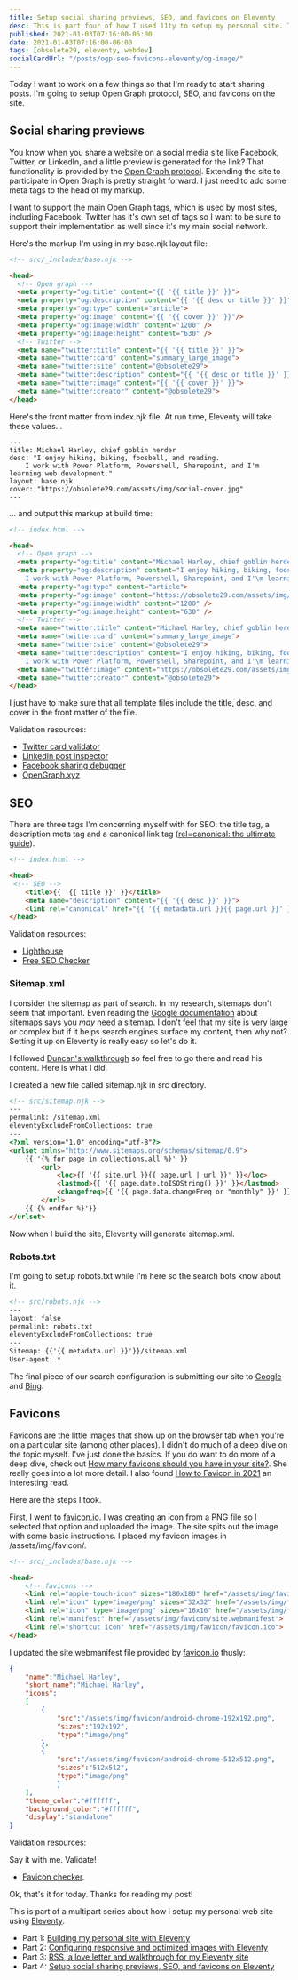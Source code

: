 ```yaml
---
title: Setup social sharing previews, SEO, and favicons on Eleventy
desc: This is part four of how I used 11ty to setup my personal site. This is how I setup open graph protocol, search and favicons.
published: 2021-01-03T07:16:00-06:00
date: 2021-01-03T07:16:00-06:00
tags: [obsolete29, eleventy, webdev]
socialCardUrl: "/posts/ogp-seo-favicons-eleventy/og-image/"
---
```

Today I want to work on a few things so that I'm ready to start sharing posts. I'm going to setup Open Graph protocol, SEO, and favicons on the site.

## Social sharing previews

You know when you share a website on a social media site like Facebook, Twitter, or LinkedIn, and a little preview is generated for the link? That functionality is provided by the [Open Graph protocol](https://ogp.me). Extending the site to participate in Open Graph is pretty straight forward. I just need to add some meta tags to the head of my markup.

I want to support the main Open Graph tags, which is used by most sites, including Facebook. Twitter has it's own set of tags so I want to be sure to support their implementation as well since it's my main social network.

Here's the markup I'm using in my base.njk layout file:

```html
<!-- src/_includes/base.njk -->

<head>
  <!-- Open graph -->
  <meta property="og:title" content="{{ '{{ title }}' }}">
  <meta property="og:description" content="{{ '{{ desc or title }}' }}">
  <meta property="og:type" content="article">
  <meta property="og:image" content="{{ '{{ cover }}' }}"/>
  <meta property="og:image:width" content="1200" />
  <meta property="og:image:height" content="630" />
  <!-- Twitter -->
  <meta name="twitter:title" content="{{ '{{ title }}' }}">
  <meta name="twitter:card" content="summary_large_image">
  <meta name="twitter:site" content="@obsolete29">
  <meta name="twitter:description" content="{{ '{{ desc or title }}' }}">
  <meta name="twitter:image" content="{{ '{{ cover }}' }}">
  <meta name="twitter:creator" content="@obsolete29">
</head>
```

Here's the front matter from index.njk file. At run time, Eleventy will take these values...

```text
---
title: Michael Harley, chief goblin herder
desc: "I enjoy hiking, biking, foosball, and reading. 
    I work with Power Platform, Powershell, Sharepoint, and I'm learning web development."
layout: base.njk
cover: "https://obsolete29.com/assets/img/social-cover.jpg"
---
```

... and output this markup at build time:

```html
<!-- index.html -->

<head>
  <!-- Open graph -->
  <meta property="og:title" content="Michael Harley, chief goblin herder">
  <meta property="og:description" content="I enjoy hiking, biking, foosball, and reading. 
    I work with Power Platform, Powershell, Sharepoint, and I'\m learning web development.">
  <meta property="og:type" content="article">
  <meta property="og:image" content="https://obsolete29.com/assets/img/social-cover.jpg"/>
  <meta property="og:image:width" content="1200" />
  <meta property="og:image:height" content="630" />
  <!-- Twitter -->
  <meta name="twitter:title" content="Michael Harley, chief goblin herder">
  <meta name="twitter:card" content="summary_large_image">
  <meta name="twitter:site" content="@obsolete29">
  <meta name="twitter:description" content="I enjoy hiking, biking, foosball, and reading. 
    I work with Power Platform, Powershell, Sharepoint, and I'\m learning web development.">
  <meta name="twitter:image" content="https://obsolete29.com/assets/img/social-cover.jpg">
  <meta name="twitter:creator" content="@obsolete29">
</head>
```

I just have to make sure that all template files include the title, desc, and cover in the front matter of the file.

Validation resources:

- [Twitter card validator](https://cards-dev.twitter.com/validator)
- [LinkedIn post inspector](https://www.linkedin.com/post-inspector/)
- [Facebook sharing debugger](https://developers.facebook.com/tools/debug/)
- [OpenGraph.xyz](https://www.opengraph.xyz/)

## SEO

There are three tags I'm concerning myself with for SEO: the title tag, a description meta tag and a canonical link tag ([rel=canonical: the ultimate guide](https://yoast.com/rel-canonical/)).

```html
<!-- index.html -->

<head>
 <!-- SEO -->
    <title>{{ '{{ title }}' }}</title>
    <meta name="description" content="{{ '{{ desc }}' }}">
    <link rel="canonical" href="{{ '{{ metadata.url }}{{ page.url }}' }}">
</head>
```

Validation resources:

- [Lighthouse](https://web.dev)
- [Free SEO Checker](https://www.seobility.net/en/seocheck/)

### Sitemap.xml

I consider the sitemap as part of search. In my research, sitemaps don't seem that important. Even reading the [Google documentation](https://developers.google.com/search/docs/advanced/sitemaps/overview) about sitemaps says you *may* need a sitemap. I don't feel that my site is very large or complex but if it helps search engines surface my content, then why not? Setting it up on Eleventy is really easy so let's do it.

I followed [Duncan's walkthrough](https://www.belter.io/eleventy-sitemap/) so feel free to go there and read his content. Here is what I did.

I created a new file called sitemap.njk in src directory.

```html
<!-- src/sitemap.njk -->
---
permalink: /sitemap.xml
eleventyExcludeFromCollections: true
---
<?xml version="1.0" encoding="utf-8"?>
<urlset xmlns="http://www.sitemaps.org/schemas/sitemap/0.9">
    {{ '{% for page in collections.all %}' }}
        <url>
            <loc>{{ '{{ site.url }}{{ page.url | url }}' }}</loc>
            <lastmod>{{ '{{ page.date.toISOString() }}' }}</lastmod>
            <changefreq>{{ '{{ page.data.changeFreq or "monthly" }}' }}</changefreq>
        </url>
    {{'{% endfor %}'}}
</urlset>
```

Now when I build the site, Eleventy will generate sitemap.xml.

### Robots.txt

I'm going to setup robots.txt while I'm here so the search bots know about it.

```html
<!-- src/robots.njk -->
---
layout: false
permalink: robots.txt
eleventyExcludeFromCollections: true
---
Sitemap: {{'{{ metadata.url }}'}}/sitemap.xml
User-agent: *
```

The final piece of our search configuration is submitting our site to [Google](https://search.google.com/search-console/about) and [Bing](https://www.bing.com/webmaster/home/mysites).

## Favicons

Favicons are the little images that show up on the browser tab when you're on a particular site (among other places). I didn't do much of a deep dive on the topic myself. I've just done the basics. If you do want to do more of a deep dive, check out [How many favicons should you have in your site?](https://jec.fyi/blog/favicons-manifest). She really goes into a lot more detail. I also found [How to Favicon in 2021](https://evilmartians.com/chronicles/how-to-favicon-in-2021-six-files-that-fit-most-needs) an interesting read.

Here are the steps I took.

First, I went to [favicon.io](https://favicon.io/). I was creating an icon from a PNG file so I selected that option and uploaded the image. The site spits out the image with some basic instructions. I placed my favicon images in /assets/img/favicon/.

```html
<!-- src/_includes/base.njk -->

<head>
    <!-- favicons -->
    <link rel="apple-touch-icon" sizes="180x180" href="/assets/img/favicon/apple-touch-icon.png">
    <link rel="icon" type="image/png" sizes="32x32" href="/assets/img/favicon/favicon-32x32.png">
    <link rel="icon" type="image/png" sizes="16x16" href="/assets/img/favicon/favicon-16x16.png">
    <link rel="manifest" href="/assets/img/favicon/site.webmanifest">
    <link rel="shortcut icon" href="/assets/img/favicon/favicon.ico">
</head>
```

I updated the site.webmanifest file provided by [favicon.io](http://favicon.io) thusly:

```json
{
    "name":"Michael Harley",
    "short_name":"Michael Harley",
    "icons":
    [
        {
            "src":"/assets/img/favicon/android-chrome-192x192.png",
            "sizes":"192x192",
            "type":"image/png"
        },
        {
            "src":"/assets/img/favicon/android-chrome-512x512.png",
            "sizes":"512x512",
            "type":"image/png"
            }
    ],
    "theme_color":"#ffffff",
    "background_color":"#ffffff",
    "display":"standalone"
}
```

Validation resources:

Say it with me. Validate!

- [Favicon checker](https://realfavicongenerator.net/favicon_checker).

Ok, that's it for today. Thanks for reading my post!

<aside class="post__callout">

This is part of a multipart series about how I setup my personal web site using [Eleventy](https://11ty.dev).

- Part 1: [Building my personal site with Eleventy](/posts/building-my-personal-site-with-eleventy/)
- Part 2: [Configuring responsive and optimized images with Eleventy](/posts/configuring-responsive-images-eleventy/)
- Part 3: [RSS, a love letter and walkthrough for my Eleventy site](/posts/rss-on-eleventy/)
- Part 4: [Setup social sharing previews, SEO, and favicons on Eleventy](/posts/ogp-seo-favicons-eleventy/)

</aside>